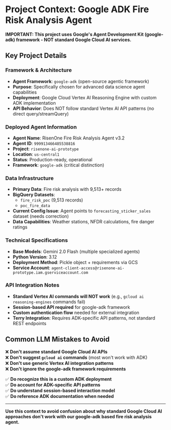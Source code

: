 # Project Context: Google ADK Fire Risk Analysis Agent

**IMPORTANT: This project uses Google's Agent Development Kit (google-adk) framework - NOT standard Google Cloud AI services.**

## Key Project Details

### **Framework & Architecture**
- **Agent Framework**: `google-adk` (open-source agentic framework)
- **Purpose**: Specifically chosen for advanced data science agent capabilities
- **Deployment**: Google Cloud Vertex AI Reasoning Engine with custom ADK implementation
- **API Behavior**: Does NOT follow standard Vertex AI API patterns (no direct query/streamQuery)

### **Deployed Agent Information**
- **Agent Name**: RisenOne Fire Risk Analysis Agent v3.2
- **Agent ID**: `999913466485538816`
- **Project**: `risenone-ai-prototype`
- **Location**: `us-central1`
- **Status**: Production-ready, operational
- **Framework**: `google-adk` (critical distinction)

### **Data Infrastructure**
- **Primary Data**: Fire risk analysis with 9,513+ records
- **BigQuery Datasets**: 
  - `fire_risk_poc` (9,513 records)
  - `poc_fire_data`
- **Current Config Issue**: Agent points to `forecasting_sticker_sales` dataset (needs correction)
- **Data Capabilities**: Weather stations, NFDR calculations, fire danger ratings

### **Technical Specifications**
- **Base Models**: Gemini 2.0 Flash (multiple specialized agents)
- **Python Version**: 3.12
- **Deployment Method**: Pickle object + requirements via GCS
- **Service Account**: `agent-client-access@risenone-ai-prototype.iam.gserviceaccount.com`

### **API Integration Notes**
- **Standard Vertex AI commands will NOT work** (e.g., `gcloud ai reasoning-engines` commands fail)
- **Session-based API required** for google-adk framework
- **Custom authentication flow** needed for external integration
- **Terry Integration**: Requires ADK-specific API patterns, not standard REST endpoints

## Common LLM Mistakes to Avoid

❌ **Don't assume standard Google Cloud AI APIs**  
❌ **Don't suggest `gcloud ai` commands** (most won't work with ADK)  
❌ **Don't use generic Vertex AI integration patterns**  
❌ **Don't ignore the google-adk framework requirements**  

✅ **Do recognize this is a custom ADK deployment**  
✅ **Do account for ADK-specific API patterns**  
✅ **Do understand session-based interaction model**  
✅ **Do reference ADK documentation when needed**  

---

**Use this context to avoid confusion about why standard Google Cloud AI approaches don't work with our google-adk based fire risk analysis agent.**
